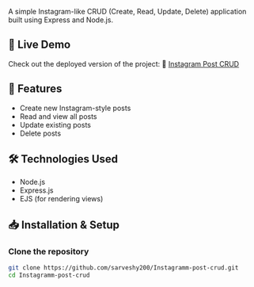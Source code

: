 A simple Instagram-like CRUD (Create, Read, Update, Delete) application built using Express and Node.js.

## 🚀 Live Demo
Check out the deployed version of the project:
🔗 [Instagram Post CRUD](https://instagram-post-crud.vercel.app/)

## 📌 Features
- Create new Instagram-style posts
- Read and view all posts
- Update existing posts
- Delete posts

## 🛠️ Technologies Used
- Node.js
- Express.js
- EJS (for rendering views)

## 📥 Installation & Setup

### Clone the repository
```sh
git clone https://github.com/sarveshy200/Instagramm-post-crud.git
cd Instagramm-post-crud
